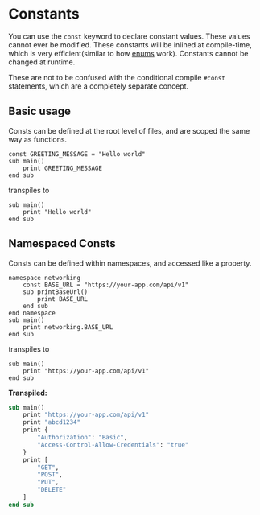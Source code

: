 # Constants
You can use the `const` keyword to declare constant values. These values cannot ever be modified. These constants will be inlined at compile-time, which is very efficient(similar to how [enums](enums.md) work). Constants cannot be changed at runtime.

These are not to be confused with the conditional compile `#const` statements, which are a completely separate concept.

## Basic usage
Consts can be defined at the root level of files, and are scoped the same way as functions.
```BrighterScript
const GREETING_MESSAGE = "Hello world"
sub main()
    print GREETING_MESSAGE
end sub
```
transpiles to
```BrightScript
sub main()
    print "Hello world"
end sub
```

## Namespaced Consts
Consts can be defined within namespaces, and accessed like a property.

```BrighterScript
namespace networking
    const BASE_URL = "https://your-app.com/api/v1"
    sub printBaseUrl()
        print BASE_URL
    end sub
end namespace
sub main()
    print networking.BASE_URL
end sub
```

transpiles to

```BrightScript
sub main()
    print "https://your-app.com/api/v1"
end sub
```

**Transpiled:**
```vb
sub main()
	print "https://your-app.com/api/v1"
	print "abcd1234"
	print {
		"Authorization": "Basic",
		"Access-Control-Allow-Credentials": "true"
	}
	print [
		"GET",
		"POST",
		"PUT",
		"DELETE"
	]
end sub
```
